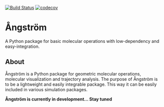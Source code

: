 [![Build Status](https://travis-ci.org/kbsezginel/angstrom.svg?branch=master)](https://travis-ci.org/kbsezginel/angstrom)
[![codecov](https://codecov.io/gh/kbsezginel/angstrom/branch/master/graph/badge.svg)](https://codecov.io/gh/kbsezginel/angstrom)

# Ångström
A Python package for basic molecular operations with low-dependency and easy-integration.

## About
Ångström is a Python package for geometric molecular operations, molecular visualization and trajectory analysis.
The purpose of Ångström is to be a lightweight and easily integrable package.
This way it can be easily included in various simulation packages.

**Ångström is currently in development... Stay tuned**
